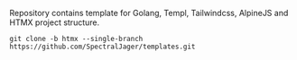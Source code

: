 Repository contains template for Golang, Templ, Tailwindcss, AlpineJS and HTMX project structure.
```
git clone -b htmx --single-branch https://github.com/SpectralJager/templates.git
```